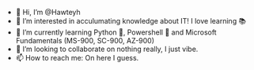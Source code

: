 - 👋 Hi, I’m @Hawteyh
- 👀 I’m interested in acculumating knowledge about IT! I love learning 📚
- 🌱 I’m currently learning Python 🐍, Powershell 🤖 and Microsoft Fundamentals (MS-900, SC-900, AZ-900)
- 💞️ I’m looking to collaborate on nothing really, I just vibe. 
- 📫 How to reach me: On here I guess.

<!---
Hawteyh/Hawteyh is a ✨ special ✨ repository because its `README.md` (this file) appears on your GitHub profile.
You can click the Preview link to take a look at your changes.
--->
